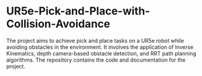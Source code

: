 # UR5e-Pick-and-Place-with-Collision-Avoidance
The project aims to achieve pick and place tasks on a UR5e robot while avoiding obstacles in the environment. It involves the application of Inverse Kinematics, depth camera-based obstacle detection, and RRT path planning algorithms. The repository contains the code and documentation for the project.
